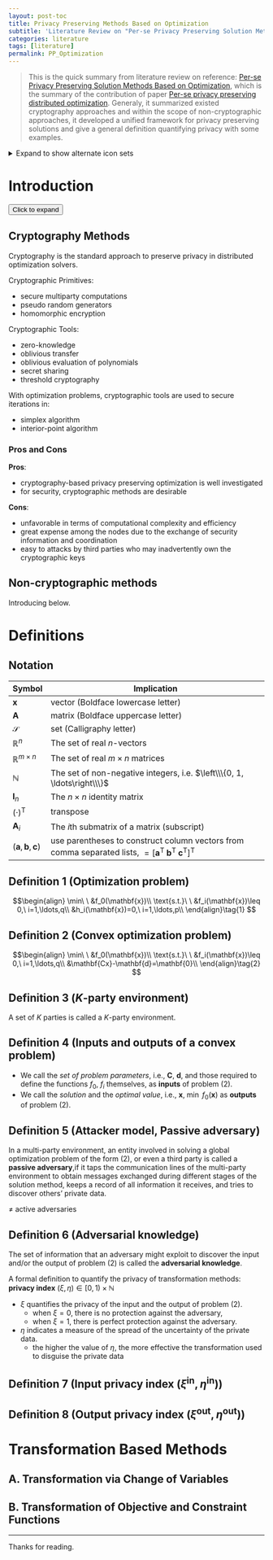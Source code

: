 ```yaml
---
layout: post-toc
title: Privacy Preserving Methods Based on Optimization
subtitle: 'Literature Review on "Per-se Privacy Preserving Solution Methods Based on Optimization"'
categories: literature
tags: [literature]
permalink: PP_Optimization
---
```

> This is the quick summary from literature review on reference: [Per-se Privacy Preserving Solution Methods Based on Optimization](https://terpconnect.umd.edu/~baras/publications/papers/2013/13-05%20P%20C%20Weeraddana.pdf), which is the summary of the contribution of paper [Per-se privacy preserving distributed optimization](http://arxiv.org/abs/1210.3283). Generaly, it summarized existed cryptography approaches and within the scope of non-cryptographic approaches, it developed a unified framework for privacy preserving solutions and give a general definition quantifying privacy with some examples.

<div class="md-content md-typeset">
<details class="example">
<summary>Expand to show alternate icon sets</summary>
<p>=== ":octicons-mark-github-16: Octicons"</p>
<pre><code>``` yaml
theme:
  icon:
    admonition:
      note: octicons/tag-16
      abstract: octicons/checklist-16
      info: octicons/info-16
      tip: octicons/squirrel-16
      success: octicons/check-16
      question: octicons/question-16
      warning: octicons/alert-16
      failure: octicons/x-circle-16
      danger: octicons/zap-16
      bug: octicons/bug-16
      example: octicons/beaker-16
      quote: octicons/quote-16
```
</code></pre>
<p>=== ":fontawesome-brands-font-awesome: FontAwesome"</p>
<pre><code>``` yaml
theme:
  icon:
    admonition:
      note: fontawesome/solid/note-sticky
      abstract: fontawesome/solid/book
      info: fontawesome/solid/circle-info
      tip: fontawesome/solid/bullhorn
      success: fontawesome/solid/check
      question: fontawesome/solid/circle-question
      warning: fontawesome/solid/triangle-exclamation
      failure: fontawesome/solid/bomb
      danger: fontawesome/solid/skull
      bug: fontawesome/solid/robot
      example: fontawesome/solid/flask
      quote: fontawesome/solid/quote-left
```
</code></pre>
</details>
</div>

# Introduction

<div>

<button type="button" class="collapsible-button">
<div>Click to expand</div>
<div class="text-center text-base" style="font-size:1.5rem;"> <i class="fa fa-angle-down" style="font-weight:600;"></i></div>
</button>

<div class="collapsible-content" markdown="1">

## Cryptography Methods
Cryptography is the standard approach to preserve privacy in distributed optimization solvers.

Cryptographic Primitives:
- secure multiparty computations
- pseudo random generators
- homomorphic encryption

Cryptographic Tools:
- zero-knowledge
- oblivious transfer
- oblivious evaluation of polynomials
- secret sharing
- threshold cryptography

With optimization problems, cryptographic tools are used to secure iterations in:
- simplex algorithm
- interior-point algorithm

### Pros and Cons

**Pros**:
- cryptography-based privacy preserving optimization is well investigated
- for security, cryptographic methods are desirable

**Cons**:
- unfavorable in terms of computational complexity and efficiency
- great expense among the nodes due to the exchange of security information and coordination
- easy to attacks by third parties who may inadvertently own the cryptographic keys

## Non-cryptographic methods
Introducing below.

</div></div>

# Definitions

## Notation

| Symbol | Implication |
| --- | --- | 
| $\mathbf{x}$ | vector (Boldface lowercase letter) |
| $\mathbf{A}$ | matrix (Boldface uppercase letter) |
| $\mathcal{S}$ | set (Calligraphy letter) |
| $\mathbb{R}^n$ | The set of real $n$-vectors |
| $\mathbb{R}^{m\times n}$ | The set of real $m\times n$ matrices |
| $\mathbb{N}$ | The set of non-negative integers, i.e. $\left\\\{0, 1, \ldots\right\\\}$ |
| $\mathbf{I}_n$ | The $n \times n$ identity matrix |
| $(·)^{\mathrm{T}}$ | transpose |
| $\mathbf{A}_i$ | The $i$th submatrix of a matrix (subscript) |
| $(\mathbf{a}, \mathbf{b}, \mathbf{c})$ | use parentheses to construct column vectors from comma separated lists, $=[\mathbf{a}^\mathrm{T}\ \mathbf{b}^\mathrm{T}\ \mathbf{c}^\mathrm{T}]^\mathrm{T}$ |

## Definition 1 (Optimization problem)

$$\begin{align}
\min\ \ &f_0(\mathbf{x})\\
\text{s.t.}\ \ &f_i(\mathbf{x})\leq 0,\ i=1,\ldots,q\\
 &h_i(\mathbf{x})=0,\ i=1,\ldots,p\\
\end{align}\tag{1}
$$

## Definition 2 (Convex optimization problem)

$$\begin{align}
\min\ \ &f_0(\mathbf{x})\\
\text{s.t.}\ \ &f_i(\mathbf{x})\leq 0,\ i=1,\ldots,q\\
 &\mathbf{Cx}-\mathbf{d}=\mathbf{0}\\
\end{align}\tag{2}
$$

## Definition 3 ($K$-party environment)

A set of $K$ parties is called a $K$-party environment.

## Definition 4 (Inputs and outputs of a convex problem)

- We call the _set of problem parameters_, i.e., $\mathbf{C}$, $\mathbf{d}$, and those required to define the functions $f_0$, $f_i$ themselves, as **inputs** of problem (2).
- We call the _solution_ and the _optimal value_, i.e., $\mathbf{x}$, $\min\ f_0(\mathbf{x})$ as **outputs** of problem (2).

## Definition 5 (Attacker model, Passive adversary)

In a multi-party environment, an entity involved in solving
a global optimization problem of the form (2), or even
a third party is called a **passive adversary**,if it taps the
communication lines of the multi-party environment to
obtain messages exchanged during different stages of
the solution method, keeps a record of all information it
receives, and tries to discover others’ private data. 

≠ active adversaries

## Definition 6 (Adversarial knowledge)

The set of information that an adversary might exploit to discover the
input and/or the output of problem (2) is called the **adversarial knowledge**.

A formal definition to quantify the
privacy of transformation methods: **privacy index** $(\xi, \eta) \in [0, 1) \times \mathbb{N}$

- $\xi$ quantifies the privacy of the input and the output of problem (2).<br>
    - when $\xi = 0$, there is no protection against the adversary,<br>
    - when $\xi = 1$, there is perfect protection against the adversary.
- $\eta$ indicates a measure of the spread of the uncertainty of the private data.<br>
    - the higher the value of $\eta$, the more effective the transformation used to disguise the private data

## Definition 7 (Input privacy index $(\xi^\text{in}, \eta^\text{in})$)

## Definition 8 (Output privacy index $(\xi^\text{out}, \eta^\text{out})$)

# Transformation Based Methods

## A. Transformation via Change of Variables

## B. Transformation of Objective and Constraint Functions

---
Thanks for reading.